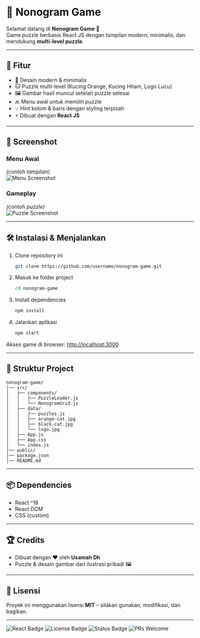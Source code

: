 # 🧩 Nonogram Game

Selamat datang di **Nonogram Game** 🎉  
Game puzzle berbasis React JS dengan tampilan modern, minimalis, dan mendukung **multi-level puzzle**.

---

## 🚀 Fitur
- 🎨 Desain modern & minimalis
- 🐱 Puzzle multi-level (Kucing Orange, Kucing Hitam, Logo Lucu)
- 🖼️ Gambar hasil muncul setelah puzzle selesai
- 🔙 Menu awal untuk memilih puzzle
- 💡 Hint kolom & baris dengan styling terpisah
- ⚡ Dibuat dengan **React JS**

---

## 📸 Screenshot

### Menu Awal
_(contoh tampilan)_  
![Menu Screenshot](./screenshots/menu.png)

### Gameplay
_(contoh puzzle)_  
![Puzzle Screenshot](./screenshots/puzzle.png)

---

## 🛠️ Instalasi & Menjalankan
1. Clone repository ini  
   ```bash
   git clone https://github.com/username/nonogram-game.git
   ```

2. Masuk ke folder project  
   ```bash
   cd nonogram-game
   ```

3. Install dependencies  
   ```bash
   npm install
   ```

4. Jalankan aplikasi  
   ```bash
   npm start
   ```

Akses game di browser: [http://localhost:3000](http://localhost:3000)

---

## 🧱 Struktur Project
```
nonogram-game/
│── src/
│   ├── components/
│   │   ├── PuzzleLoader.js
│   │   └── NonogramGrid.js
│   ├── data/
│   │   ├── puzzles.js
│   │   ├── orange-cat.jpg
│   │   ├── black-cat.jpg
│   │   └── logo.jpg
│   ├── App.js
│   ├── App.css
│   └── index.js
│── public/
│── package.json
│── README.md
```

---

## 📦 Dependencies
- React ^18
- React DOM
- CSS (custom)

---

## 🏆 Credits
- Dibuat dengan ❤️ oleh **Usamah Dh**  
- Puzzle & desain gambar dari ilustrasi pribadi 🖼️

---

## 📝 Lisensi
Proyek ini menggunakan lisensi **MIT** – silakan gunakan, modifikasi, dan bagikan.

---

![React Badge](https://img.shields.io/badge/React-18-blue?logo=react) 
![License Badge](https://img.shields.io/badge/License-MIT-green)
![Status Badge](https://img.shields.io/badge/Status-Active-success)
![PRs Welcome](https://img.shields.io/badge/PRs-welcome-brightgreen)

